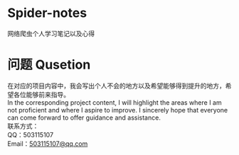 # Spider-notes
网络爬虫个人学习笔记以及心得
# 问题 Qusetion
在对应的项目内容中，我会写出个人不会的地方以及希望能够得到提升的地方，希望各位能够前来指导。  
In the corresponding project content, I will highlight the areas where I am not proficient and where I aspire to improve. I sincerely hope that everyone can come forward to offer guidance and assistance.  
联系方式：  
QQ：503115107        
Email：503115107@qq.com

